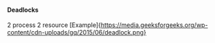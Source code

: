 #### Deadlocks

2 process
2 resource
[Example]{https://media.geeksforgeeks.org/wp-content/cdn-uploads/gq/2015/06/deadlock.png}

